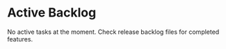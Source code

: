 # Active Backlog

No active tasks at the moment. Check release backlog files for completed features.

